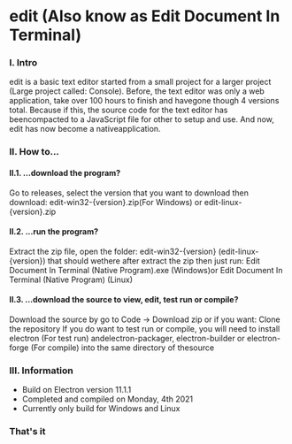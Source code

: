 # edit (Also know as Edit Document In Terminal)
### I. Intro
edit is a basic text editor started from a small project for a larger project (Large project called: Console). Before, the text editor was only a web application, take over 100 hours to finish and havegone though 4 versions total. Because if this, the source code for the text editor has beencompacted to a JavaScript file for other to setup and use. And now, edit has now become a nativeapplication.
### II. How to...
#### II.1. ...download the program?
Go to releases, select the version that you want to download then download: edit-win32-{version}.zip(For Windows) or edit-linux-{version}.zip
#### II.2. ...run the program?
Extract the zip file, open the folder: edit-win32-{version} (edit-linux-{version}) that should wethere after extract the zip then just run: Edit Document In Terminal (Native Program).exe (Windows)or Edit Document In Terminal (Native Program) (Linux)
#### II.3. ...download the source to view, edit, test run or compile?
Download the source by go to Code -> Download zip or if you want: Clone the repository
If you do want to test run or compile, you will need to install electron (For test run) andelectron-packager, electron-builder or electron-forge (For compile) into the same directory of thesource
### III. Information
 - Build on Electron version 11.1.1
 - Completed and compiled on Monday, 4th 2021
 - Currently only build for Windows and Linux
### That's it